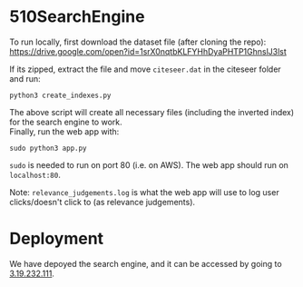 # 510SearchEngine

To run locally, first download the dataset file (after cloning the repo):  
https://drive.google.com/open?id=1srX0nqtbKLFYHhDyaPHTP1GhnslJ3lst  

If its zipped, extract the file and move ```citeseer.dat``` in the citeseer folder and run:
```
python3 create_indexes.py
```
The above script will create all necessary files (including the inverted index) for the search engine to work.  
Finally, run the web app with:
```
sudo python3 app.py
```
```sudo``` is needed to run on port 80 (i.e. on AWS). The web app should run on ```localhost:80```.  


Note: ```relevance_judgements.log``` is what the web app will use to log user clicks/doesn't click to (as relevance judgements).

# Deployment
We have depoyed the search engine, and it can be accessed by going to [3.19.232.111](3.19.232.111).

